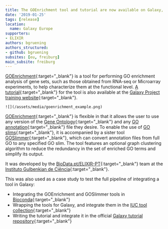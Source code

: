 ```yaml
---
title: The GOEnrichment tool and tutorial are now available on Galaxy, by Daniel Sobral
date: '2019-01-25'
tags: [release]
location:
  name: Galaxy Europe
supporters:
- ELIXIR
authors: bgruening
authors_structured:
- github: bgruening
subsites: [eu, freiburg]
main_subsite: freiburg
---
```


[GOEnrichment](https://usegalaxy.eu/root?tool_id=toolshed.g2.bx.psu.edu/repos/iuc/goenrichment/goenrichment/){:target="_blank"} is a tool for performing GO enrichment analysis of gene sets, such as those obtained from RNA-seq or Microarray experiments, to help characterize them at the functional level.
[A tutorial](https://galaxyproject.github.io/training-material/topics/transcriptomics/tutorials/goenrichment/tutorial.html){:target="_blank"} for the tool is also available
at the [Galaxy Project training website](https://galaxyproject.github.io/training-material/){:target="_blank"}.

`![](/assets/media/goenrichment_example.png)`

[GOEnrichment](https://usegalaxy.eu/root?tool_id=toolshed.g2.bx.psu.edu/repos/iuc/goenrichment/goenrichment/){:target="_blank"} is flexible in that it allows the user to use any version of the [Gene Ontology](http://www.geneontology.org/){:target="_blank"} and any [GO annotation](http://www.geneontology.org/page/download-go-annotations){:target="_blank"} file they desire. To enable the use of [GO slims](http://www.geneontology.org/page/go-subset-guide){:target="_blank"},
it is accompanied by a sister tool [GOSlimmer](https://usegalaxy.eu/root?tool_id=toolshed.g2.bx.psu.edu/repos/iuc/goslimmer/goslimmer/){:target="_blank"}, which can convert annotation files from full GO to any specified GO slim.
The tool features an optional graph clustering algorithm to reduce the redundancy in the set of enriched GO terms and simplify its output.

It was developed by the [BioData.pt/ELIXIR-PT](https://biodata.pt/){:target="_blank"} team at the [Instituto Gulbenkian de Ciência](http://www.igc.gulbenkian.pt/){:target="_blank"}.


This was also used as a case study to test the full pipeline of integrating a tool in Galaxy:
 * Integrating the GOEnrichment and GOSlimmer tools in [Bioconda](https://bioconda.github.io/contribute-a-recipe.html){:target="_blank"}
 * Wrapping the tools for Galaxy, and integrate them in the [IUC tool collection](https://github.com/galaxyproject/tools-iuc/){:target="_blank"}
 * Writing the tutorial and integrate it in the official [Galaxy tutorial repository](https://github.com/galaxyproject/training-material){:target="_blank"}

